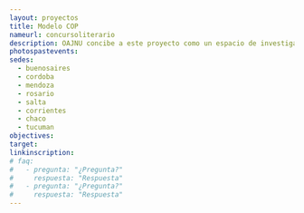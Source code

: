 ```yaml
---
layout: proyectos
title: Modelo COP
nameurl: concursoliterario
description: OAJNU concibe a este proyecto como un espacio de investigación, opinión, expresión y reflexión sobre problemáticas sociales actuales, locales y globales. Este concurso pretende acercar e interesar a las y los jóvenes por la lectura, la investigación y la escritura; promoviendo la creatividad y la libre expresión de pensamiento a través de la producción literaria. A través de la escritura de ensayos, confiamos en que estaremos aportando a la formación de Jóvenes con espíritu crítico, mediante la argumentación que cada uno de ellos desarrollarán en sus ensayos. El Concurso Literario abre un espacio que promueve la expresión de los jóvenes estudiantes de nivel medio acerca de temáticas actuales de trascendencia global y local y de esta manera, los jóvenes de toda la República pueden expresarse sobre la temática que cada año se plantea y asumen el desafío de dar su visión sobre la misma.
photospastevents:
sedes:
  - buenosaires
  - cordoba
  - mendoza
  - rosario
  - salta
  - corrientes
  - chaco
  - tucuman
objectives:
target:
linkinscription:
# faq:
#   - pregunta: "¿Pregunta?"
#     respuesta: "Respuesta"
#   - pregunta: "¿Pregunta?"
#     respuesta: "Respuesta"
---
```

